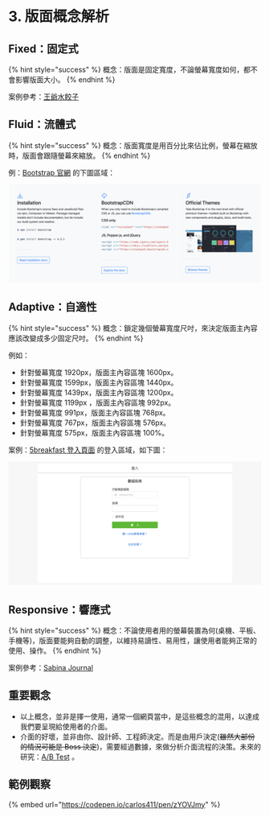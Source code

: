 # 3. 版面概念解析

## Fixed：固定式

{% hint style="success" %}
概念：版面是固定寬度，不論螢幕寬度如何，都不會影響版面大小。
{% endhint %}

案例參考：[王爺水餃子](http://www.wangye99.idv.tw/)



## Fluid：流體式

{% hint style="success" %}
概念：版面寬度是用百分比來佔比例，螢幕在縮放時，版面會跟隨螢幕來縮放。
{% endhint %}

例：[Bootstrap 官網](https://getbootstrap.com/) 的下圖區域：

![](../.gitbook/assets/bs_demo_fluid.png)

## Adaptive：自適性

{% hint style="success" %}
概念：鎖定幾個螢幕寬度尺吋，來決定版面主內容應該改變成多少固定尺吋。
{% endhint %}

例如：

* 針對螢幕寬度 1920px，版面主內容區塊 1600px。
* 針對螢幕寬度 1599px，版面主內容區塊 1440px。
* 針對螢幕寬度 1439px，版面主內容區塊 1200px。 
* 針對螢幕寬度 1199px ，版面主內容區塊 992px。
* 針對螢幕寬度 991px，版面主內容區塊 768px。
* 針對螢幕寬度 767px，版面主內容區塊 576px。
* 針對螢幕寬度 575px，版面主內容區塊 100%。

案例：[5breakfast 登入頁面](https://5breakfast.com/login) 的登入區域，如下圖：

![](../.gitbook/assets/5breakfast_login.png)

## Responsive：響應式

{% hint style="success" %}
概念：不論使用者用的螢幕裝置為何\(桌機、平板、手機等\)，版面要能夠自動的調整，以維持易讀性、易用性，讓使用者能夠正常的使用、操作。
{% endhint %}

案例參考：[Sabina Journal](https://sabinahuang.com/)

## 重要觀念

* 以上概念，並非是擇一使用，通常一個網頁當中，是這些概念的混用，以達成我們要呈現給使用者的介面。
* 介面的好壞，並非由你、設計師、工程師決定。而是由用戶決定\(~~雖然大部份的情況可能是 Boss 決定~~\)，需要經過數據，來做分析介面流程的決策。未來的研究：[A/B Test](https://support.google.com/optimize/answer/6211930?hl=en&ref_topic=6197696) 。

## 範例觀察

{% embed url="https://codepen.io/carlos411/pen/zYOVJmy" %}




